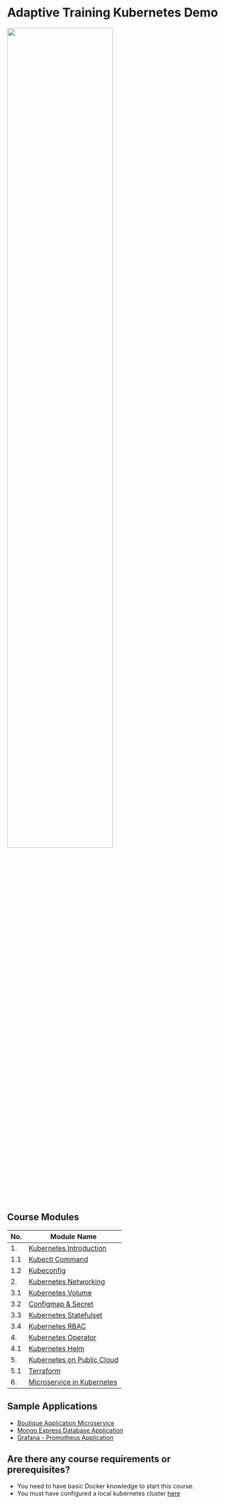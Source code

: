 # Adaptive Training Kubernetes Demo

<img src="https://github.com/adaptivenetwork-lab/artwork/blob/master/logos/Horizontal_white.png" width=70% height=70%>


## Course Modules

| No. | Module Name |
| ---- | ---------------- |
| 1.   | [Kubernetes Introduction](https://github.com/raflihadiana/kube-class/tree/main/kubernetes-introduction) |
| 1.1   | [Kubectl Command](https://github.com/raflihadiana/kube-class/tree/main/kubernetes-introduction/kubectl) |
| 1.2   | [Kubeconfig](https://github.com/raflihadiana/kube-class/tree/main/kubernetes-introduction/kube-config) |
| 2.   | [Kubernetes Networking](https://github.com/raflihadiana/kube-class/tree/main/kubernetes-ingress) |
| 3.1   | [Kubernetes Volume](https://github.com/raflihadiana/kube-class/tree/main/kubernetes-volume) |
| 3.2   | [Configmap & Secret](https://github.com/raflihadiana/kube-class/tree/main/configmap-secret) |
| 3.3   | [Kubernetes Statefulset](https://github.com/raflihadiana/kube-class/tree/main/kubernetes-statefulset) |
| 3.4   | [Kubernetes RBAC](https://github.com/raflihadiana/kube-class/tree/main/kubernetes-rbac) |
| 4.   | [Kubernetes Operator](https://github.com/raflihadiana/kube-class/tree/main/kubernetes-operator) |
| 4.1   | [Kubernetes Helm](https://github.com/raflihadiana/kube-class/tree/main/kubernetes-helm) |
| 5.   | [Kubernetes on Public Cloud](https://github.com/raflihadiana/kube-class/tree/main/kubernetes-aks) |
| 5.1   | [Terraform](https://github.com/raflihadiana/kube-class/tree/main/kubernetes-aks/terraform) |
| 6.   | [Microservice in Kubernetes](https://github.com/raflihadiana/kube-class/tree/main/microservice-app) |


## Sample Applications
- [Boutique Application Microservice](https://github.com/raflihadiana/kube-class/tree/main/microservice-app) 
- [Mongo Express Database Application](https://github.com/raflihadiana/kube-class/tree/main/database-app)
- [Grafana - Promotheus Application](https://github.com/raflihadiana/kube-class/tree/main/monitoring-app)


## Are there any course requirements or prerequisites?
- You need to have basic Docker knowledge to start this course.  
- You must have configured a local kubernetes cluster [here](https://github.com/raflihadiana/kube-class/tree/main/a-prerequisite)
